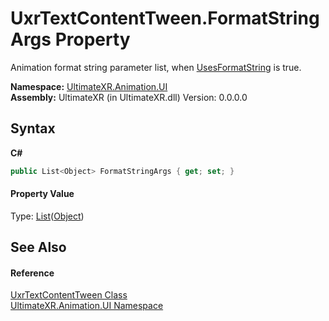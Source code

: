 # UxrTextContentTween.FormatStringArgs Property 
 

Animation format string parameter list, when <a href="P_UltimateXR_Animation_UI_UxrTextContentTween_UsesFormatString">UsesFormatString</a> is true.

**Namespace:**&nbsp;<a href="N_UltimateXR_Animation_UI">UltimateXR.Animation.UI</a><br />**Assembly:**&nbsp;UltimateXR (in UltimateXR.dll) Version: 0.0.0.0

## Syntax

**C#**<br />
``` C#
public List<Object> FormatStringArgs { get; set; }
```


#### Property Value
Type: <a href="https://docs.microsoft.com/dotnet/api/system.collections.generic.list-1" target="_blank" rel="noopener noreferrer">List</a>(<a href="https://docs.microsoft.com/dotnet/api/system.object" target="_blank" rel="noopener noreferrer">Object</a>)

## See Also


#### Reference
<a href="T_UltimateXR_Animation_UI_UxrTextContentTween">UxrTextContentTween Class</a><br /><a href="N_UltimateXR_Animation_UI">UltimateXR.Animation.UI Namespace</a><br />